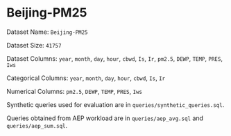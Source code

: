 # Beijing-PM25

Dataset Name: `Beijing-PM25`

Dataset Size: `41757`

Dataset Columns: `year`, `month`, `day`, `hour`, `cbwd`, `Is`, `Ir`, `pm2.5`, `DEWP`, `TEMP`, `PRES`, `Iws`

Categorical Columns: `year`, `month`, `day`, `hour`, `cbwd`, `Is`, `Ir`

Numerical Columns: `pm2.5`, `DEWP`, `TEMP`, `PRES`, `Iws`

Synthetic queries used for evaluation are in `queries/synthetic_queries.sql`.

Queries obtained from AEP workload are in `queries/aep_avg.sql` and `queries/aep_sum.sql`.